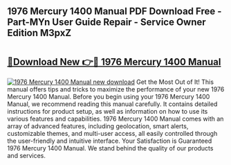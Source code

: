 ## 1976 Mercury 1400 Manual PDF Download Free - Part-MYn User Guide Repair - Service Owner Edition M3pxZ

# <h2><a href="http://bc64301.oget.top/?id=1976+Mercury+1400+Manual">🔗Download New 👉🔴 1976 Mercury 1400 Manual</a></h2>

[![1976 Mercury 1400 Manual new download](https://i.imgur.com/5g1atiW.png)](http://bc64301.oget.top/?id=1976+Mercury+1400+Manual)
Get the Most Out of It! This manual offers tips and tricks to maximize the performance of your new 1976 Mercury 1400 Manual. Before you begin using your 1976 Mercury 1400 Manual, we recommend reading this manual carefully. It contains detailed instructions for product setup, as well as information on how to use its various features and capabilities. 1976 Mercury 1400 Manual comes with an array of advanced features, including geolocation, smart alerts, customizable themes, and multi-user access, all easily controlled through the user-friendly and intuitive interface. Your Satisfaction is Guaranteed 1976 Mercury 1400 Manual. We stand behind the quality of our products and services.
